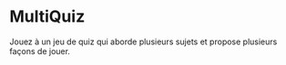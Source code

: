 # MultiQuiz
Jouez à un jeu de quiz qui aborde plusieurs sujets et propose plusieurs façons de jouer.
